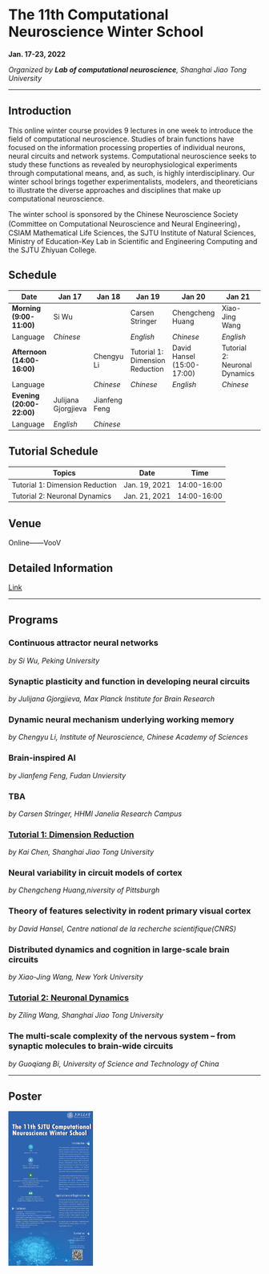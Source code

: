 # The 11th Computational Neuroscience Winter School

**Jan. 17-23, 2022**

*Organized by **Lab of computational neuroscience**, Shanghai Jiao Tong University*

---

## Introduction

This online winter course provides 9 lectures in one week to introduce the field of computational neuroscience. Studies of brain functions have focused on the information processing properties of individual neurons, neural circuits and network systems. Computational neuroscience seeks to study these functions as revealed by neurophysiological experiments through computational means, and, as such, is highly interdisciplinary. Our winter school brings together experimentalists, modelers, and theoreticians to illustrate the diverse approaches and disciplines that make up computational neuroscience.

The winter school is sponsored by the Chinese Neuroscience Society (Committee on Computational Neuroscience and Neural Engineering)，CSIAM Mathematical Life Sciences, the SJTU Institute of Natural Sciences, Ministry of Education-Key Lab in Scientific and Engineering Computing and the SJTU Zhiyuan College.

## Schedule

|Date|Jan 17|Jan 18|Jan 19|Jan 20|Jan 21|Jan 22|
|-|-|-|-|-|-|-|
|**Morning</br>(9:00-11:00)**|Si Wu||Carsen Stringer|Chengcheng Huang|Xiao-Jing Wang|Guoqiang Bi|
|Language|*Chinese*||*English*|*Chinese*|*English*|*Chinese*|
|**Afternoon</br>(14:00-16:00)**||Chengyu Li|Tutorial 1:</br>Dimension Reduction|David Hansel (15:00-17:00)|Tutorial 2:</br>Neuronal Dynamics||
|Language||*Chinese*|*Chinese*|*English*|*Chinese*||
|**Evening</br>(20:00-22:00)**|Julijana Gjorgjieva|Jianfeng Feng|||||
|Language|*English*|*Chinese*|||||
## Tutorial Schedule

|Topics|Date| Time |
|--|--|--|
|Tutorial 1: Dimension Reduction| Jan. 19, 2021 | 14:00-16:00 |
|Tutorial 2: Neuronal Dynamics| Jan. 21, 2021 | 14:00-16:00 |

## Venue

Online——VooV

## Detailed Information
[Link](https://ins.sjtu.edu.cn/conferences/2011)

---
## Programs

### Continuous attractor neural networks
*by Si Wu, Peking University*

### Synaptic plasticity and function in developing neural circuits
*by Julijana Gjorgjieva, Max Planck Institute for Brain Research*

### Dynamic neural mechanism underlying working memory
*by Chengyu Li, Institute of Neuroscience, Chinese Academy of Sciences*

### Brain-inspired AI
*by Jianfeng Feng, Fudan Unviersity*

### TBA
*by Carsen Stringer, HHMI Janelia Research Campus*
### [Tutorial 1: Dimension Reduction](https://github.com/NeoNeuron/SJTU-11th-CNS-Winter-School)

*by Kai Chen, Shanghai Jiao Tong University*

### Neural variability in circuit models of cortex
*by Chengcheng Huang,niversity of Pittsburgh*

### Theory of features selectivity in rodent primary visual cortex
*by David Hansel, Centre national de la recherche scientifique(CNRS)*

### Distributed dynamics and cognition in large-scale brain circuits
*by Xiao-Jing Wang, New York University*

### [Tutorial 2: Neuronal Dynamics](https://github.com/NeoNeuron/SJTU-11th-CNS-Winter-School)

*by Ziling Wang, Shanghai Jiao Tong University*

### The multi-scale complexity of the nervous system – from synaptic molecules to brain-wide circuits
*by Guoqiang Bi, University of Science and Technology of China*

---
## Poster

<img src="./imgs/The_11th_Computational_Neuroscience_Winter_School_Poster.jpg" alt="poster_img" style="zoom:30%;" />